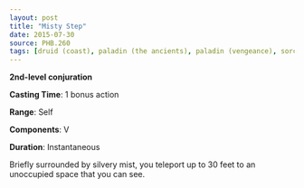```yaml
---
layout: post
title: "Misty Step"
date: 2015-07-30
source: PHB.260
tags: [druid (coast), paladin (the ancients), paladin (vengeance), sorcerer, warlock, wizard, level2]
---
```


**2nd-level conjuration**

**Casting Time**: 1 bonus action

**Range**: Self

**Components**: V

**Duration**: Instantaneous

Briefly surrounded by silvery mist, you teleport up to 30 feet to an unoccupied space that you can see.
